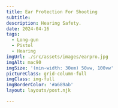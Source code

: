 ```yaml
---
title: Ear Protection For Shooting
subtitle: 
description: Hearing Safety.
date: 2024-04-16
tags:
  - Long-gun
  - Pistol
  - Hearing
imgUrl: ./src/assets/images/earpro.jpg
imgAlt: mac90
imgSize: '(min-width: 30em) 50vw, 100vw'
pictureClass: grid-column-full
imgClass: img-full
imgBorderColor: '#a689ab'
layout: layouts/post.njk

---
```


